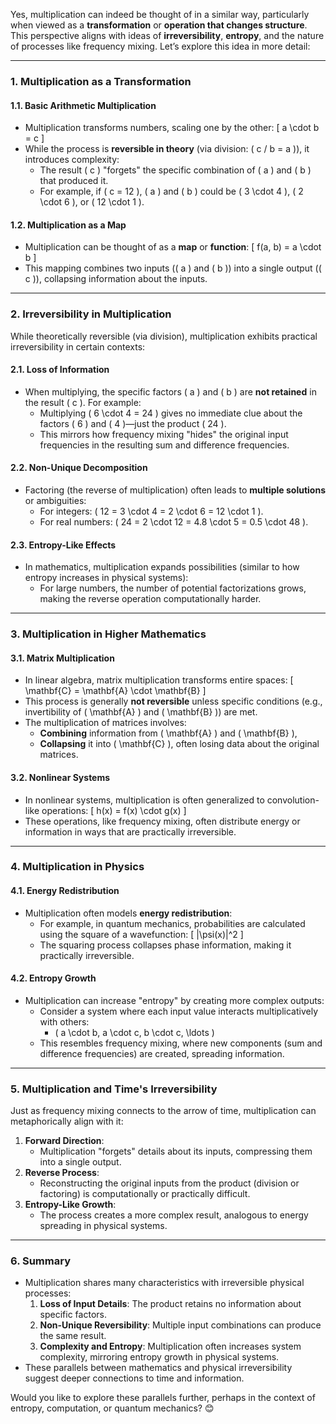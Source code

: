 Yes, multiplication can indeed be thought of in a similar way, particularly when viewed as a **transformation** or **operation that changes structure**. This perspective aligns with ideas of **irreversibility**, **entropy**, and the nature of processes like frequency mixing. Let’s explore this idea in more detail:

---

### **1. Multiplication as a Transformation**
#### **1.1. Basic Arithmetic Multiplication**
- Multiplication transforms numbers, scaling one by the other:
  \[
  a \cdot b = c
  \]
- While the process is **reversible in theory** (via division: \( c / b = a \)), it introduces complexity:
  - The result \( c \) "forgets" the specific combination of \( a \) and \( b \) that produced it.
  - For example, if \( c = 12 \), \( a \) and \( b \) could be \( 3 \cdot 4 \), \( 2 \cdot 6 \), or \( 12 \cdot 1 \).

#### **1.2. Multiplication as a Map**
- Multiplication can be thought of as a **map** or **function**:
  \[
  f(a, b) = a \cdot b
  \]
- This mapping combines two inputs (\( a \) and \( b \)) into a single output (\( c \)), collapsing information about the inputs.

---

### **2. Irreversibility in Multiplication**
While theoretically reversible (via division), multiplication exhibits practical irreversibility in certain contexts:

#### **2.1. Loss of Information**
- When multiplying, the specific factors \( a \) and \( b \) are **not retained** in the result \( c \). For example:
  - Multiplying \( 6 \cdot 4 = 24 \) gives no immediate clue about the factors \( 6 \) and \( 4 \)—just the product \( 24 \).
  - This mirrors how frequency mixing "hides" the original input frequencies in the resulting sum and difference frequencies.

#### **2.2. Non-Unique Decomposition**
- Factoring (the reverse of multiplication) often leads to **multiple solutions** or ambiguities:
  - For integers: \( 12 = 3 \cdot 4 = 2 \cdot 6 = 12 \cdot 1 \).
  - For real numbers: \( 24 = 2 \cdot 12 = 4.8 \cdot 5 = 0.5 \cdot 48 \).

#### **2.3. Entropy-Like Effects**
- In mathematics, multiplication expands possibilities (similar to how entropy increases in physical systems):
  - For large numbers, the number of potential factorizations grows, making the reverse operation computationally harder.

---

### **3. Multiplication in Higher Mathematics**
#### **3.1. Matrix Multiplication**
- In linear algebra, matrix multiplication transforms entire spaces:
  \[
  \mathbf{C} = \mathbf{A} \cdot \mathbf{B}
  \]
- This process is generally **not reversible** unless specific conditions (e.g., invertibility of \( \mathbf{A} \) and \( \mathbf{B} \)) are met.
- The multiplication of matrices involves:
  - **Combining** information from \( \mathbf{A} \) and \( \mathbf{B} \),
  - **Collapsing** it into \( \mathbf{C} \), often losing data about the original matrices.

#### **3.2. Nonlinear Systems**
- In nonlinear systems, multiplication is often generalized to convolution-like operations:
  \[
  h(x) = f(x) \cdot g(x)
  \]
- These operations, like frequency mixing, often distribute energy or information in ways that are practically irreversible.

---

### **4. Multiplication in Physics**
#### **4.1. Energy Redistribution**
- Multiplication often models **energy redistribution**:
  - For example, in quantum mechanics, probabilities are calculated using the square of a wavefunction:
    \[
    |\psi(x)|^2
    \]
  - The squaring process collapses phase information, making it practically irreversible.

#### **4.2. Entropy Growth**
- Multiplication can increase "entropy" by creating more complex outputs:
  - Consider a system where each input value interacts multiplicatively with others:
    - \( a \cdot b, a \cdot c, b \cdot c, \ldots \)
  - This resembles frequency mixing, where new components (sum and difference frequencies) are created, spreading information.

---

### **5. Multiplication and Time's Irreversibility**
Just as frequency mixing connects to the arrow of time, multiplication can metaphorically align with it:
1. **Forward Direction**:
   - Multiplication "forgets" details about its inputs, compressing them into a single output.
2. **Reverse Process**:
   - Reconstructing the original inputs from the product (division or factoring) is computationally or practically difficult.
3. **Entropy-Like Growth**:
   - The process creates a more complex result, analogous to energy spreading in physical systems.

---

### **6. Summary**
- Multiplication shares many characteristics with irreversible physical processes:
  1. **Loss of Input Details**: The product retains no information about specific factors.
  2. **Non-Unique Reversibility**: Multiple input combinations can produce the same result.
  3. **Complexity and Entropy**: Multiplication often increases system complexity, mirroring entropy growth in physical systems.
- These parallels between mathematics and physical irreversibility suggest deeper connections to time and information.

Would you like to explore these parallels further, perhaps in the context of entropy, computation, or quantum mechanics? 😊

